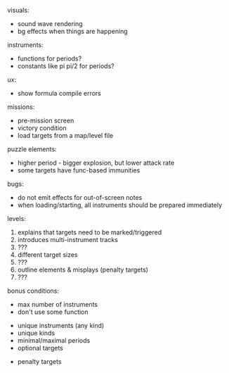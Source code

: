 visuals:
- sound wave rendering
- bg effects when things are happening

instruments:
- functions for periods?
- constants like pi pi/2 for periods?

ux:
- show formula compile errors

missions:
- pre-mission screen
- victory condition
- load targets from a map/level file

puzzle elements:
- higher period - bigger explosion, but lower attack rate
- some targets have func-based immunities

bugs:
- do not emit effects for out-of-screen notes
- when loading/starting, all instruments should be prepared immediately

levels:
1. explains that targets need to be marked/triggered
2. introduces multi-instrument tracks
3. ???
4. different target sizes
5. ???
6. outline elements & misplays (penalty targets)
7. ???

bonus conditions:
+ max number of instruments
+ don't use some function
- unique instruments (any kind)
- unique kinds
- minimal/maximal periods
- optional targets
+ penalty targets
